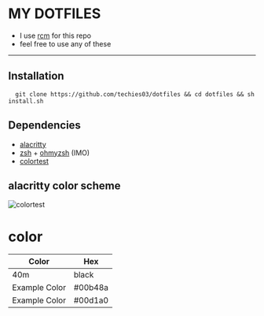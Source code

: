 MY DOTFILES
=============================
- I use [rcm](https://github.com/thoughtbot/rcm) for this repo
- feel free to use any of these
----------------------------------


## Installation

```zshrc
  git clone https://github.com/techies03/dotfiles && cd dotfiles && sh install.sh
```
    
## Dependencies

- [alacritty](https://github.com/alacritty/alacritty)
- [zsh](https://github.com/ohmyzsh/ohmyzsh/wiki/Installing-ZSH) + [ohmyzsh](https://github.com/ohmyzsh/ohmyzsh/) (IMO)
- [colortest](https://github.com/pablopunk/colortest)


## alacritty color scheme

![colortest](https://user-images.githubusercontent.com/90133205/138557533-b0bbabdf-9614-4d10-9d7c-b528c2304e89.png)

# color

| Color             | Hex                                                                |
| ----------------- | ------------------------------------------------------------------ |
| 40m | black | #f8f8f8 |
| Example Color | #00b48a |
| Example Color | #00d1a0 |


